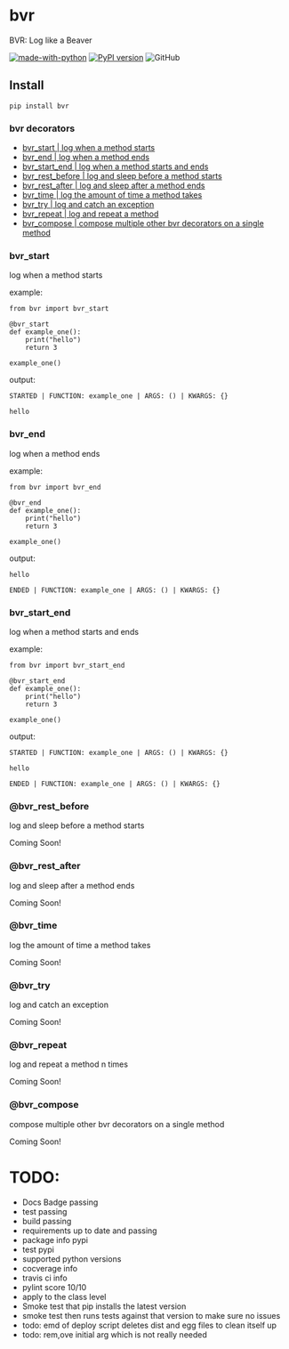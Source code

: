 # bvr
BVR: Log like a Beaver

[![made-with-python](https://img.shields.io/badge/Made%20with-Python-1f425f.svg)](https://www.python.org/)
[![PyPI version](https://badge.fury.io/py/bvr.svg)](https://badge.fury.io/py/bvr)
![GitHub](https://img.shields.io/github/license/doedotdev/bvr)

## Install
```
pip install bvr
```

### bvr decorators
- [bvr_start | log when a method starts](#bvr_start)
- [bvr_end | log when a method ends](#bvr_end)
- [bvr_start_end | log when a method starts and ends](#bvr_start_end)
- [bvr_rest_before | log and sleep before a method starts](#bvr_rest_before)
- [bvr_rest_after | log and sleep after a method ends](#bvr_rest_after)
- [bvr_time | log the amount of time a method takes](#bvr_time)
- [bvr_try | log and catch an exception](#bvr_try)
- [bvr_repeat | log and repeat a method](#bvr_repeat)
- [bvr_compose | compose multiple other bvr decorators on a single method](#bvr-compose)


### bvr_start 
log when a method starts

example:
```
from bvr import bvr_start

@bvr_start
def example_one():
    print("hello")
    return 3

example_one()
```

output:
```
STARTED | FUNCTION: example_one | ARGS: () | KWARGS: {}

hello
```


### bvr_end
log when a method ends

example:
```
from bvr import bvr_end

@bvr_end
def example_one():
    print("hello")
    return 3

example_one()
```

output:
```
hello

ENDED | FUNCTION: example_one | ARGS: () | KWARGS: {}
```

### bvr_start_end
log when a method starts and ends

example:
```
from bvr import bvr_start_end

@bvr_start_end
def example_one():
    print("hello")
    return 3

example_one()
```

output:
```
STARTED | FUNCTION: example_one | ARGS: () | KWARGS: {}

hello

ENDED | FUNCTION: example_one | ARGS: () | KWARGS: {} 
```

### @bvr_rest_before
log and sleep before a method starts

Coming Soon!

### @bvr_rest_after
log and sleep after a method ends

Coming Soon!

### @bvr_time
log the amount of time a method takes

Coming Soon!

### @bvr_try
log and catch an exception

Coming Soon!

### @bvr_repeat
log and repeat a method n times

Coming Soon!

### @bvr_compose
compose multiple other bvr decorators on a single method

Coming Soon!


# TODO:
- Docs Badge passing
- test passing
- build passing
- requirements up to date and passing
- package info pypi
- test pypi
- supported python versions
- cocverage info
- travis ci info
- pylint score 10/10
- apply to the class level
- Smoke test that pip installs the latest version
- smoke test then runs tests against that version to make sure no issues
- todo: emd of deploy script deletes dist and egg files to clean itself up
- todo: rem,ove initial arg which is not really needed
